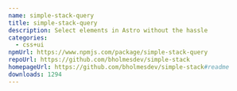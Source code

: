 ```yaml
---
name: simple-stack-query
title: simple-stack-query
description: Select elements in Astro without the hassle
categories:
  - css+ui
npmUrl: https://www.npmjs.com/package/simple-stack-query
repoUrl: https://github.com/bholmesdev/simple-stack
homepageUrl: https://github.com/bholmesdev/simple-stack#readme
downloads: 1294
---
```

